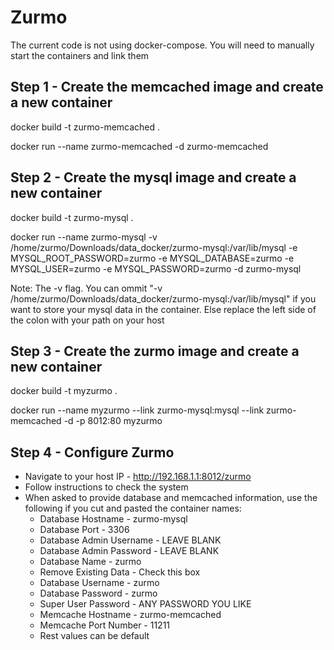 # Zurmo

The current code is not using docker-compose. You will need to manually start the containers and link them

## Step 1 - Create the memcached image and create a new container
docker build -t zurmo-memcached .

docker run --name zurmo-memcached -d zurmo-memcached

## Step 2 - Create the mysql image and create a new container
docker build -t zurmo-mysql .

docker run --name zurmo-mysql -v /home/zurmo/Downloads/data_docker/zurmo-mysql:/var/lib/mysql -e MYSQL_ROOT_PASSWORD=zurmo -e MYSQL_DATABASE=zurmo -e MYSQL_USER=zurmo -e MYSQL_PASSWORD=zurmo -d zurmo-mysql

Note: The -v flag. You can ommit "-v /home/zurmo/Downloads/data_docker/zurmo-mysql:/var/lib/mysql" if you want to store your mysql data in the container. Else replace the left side of the colon with your path on your host

## Step 3 - Create the zurmo image and create a new container
docker build -t myzurmo .

docker run --name myzurmo --link zurmo-mysql:mysql --link zurmo-memcached -d -p 8012:80 myzurmo

## Step 4 - Configure Zurmo
* Navigate to your host IP - http://192.168.1.1:8012/zurmo
* Follow instructions to check the system
* When asked to provide database and memcached information, use the following if you cut and pasted the container names:
  * Database Hostname - zurmo-mysql
  * Database Port - 3306
  * Database Admin Username - LEAVE BLANK
  * Database Admin Password - LEAVE BLANK
  * Database Name - zurmo
  * Remove Existing Data - Check this box
  * Database Username - zurmo
  * Database Password - zurmo
  * Super User Password - ANY PASSWORD YOU LIKE
  * Memcache Hostname - zurmo-memcached
  * Memcache Port Number - 11211
  * Rest values can be default

